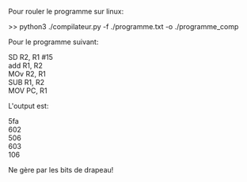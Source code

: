 Pour rouler le programme sur linux: 

\>> python3 ./compilateur.py -f ./programme.txt -o ./programme_comp

Pour le programme suivant:

SD    R2, R1 #15  
add   R1, R2  
MOv   R2, R1  
SUB   R1, R2  
MOV   PC,  R1  

L'output est:

5fa  
602  
506  
603  
106

Ne gère par les bits de drapeau!